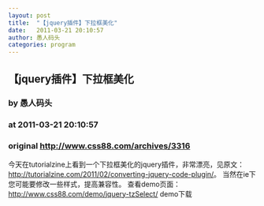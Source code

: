 ```yaml
---
layout: post
title:  "【jquery插件】下拉框美化"
date:   2011-03-21 20:10:57
author: 愚人码头
categories: program
---
```


## 【jquery插件】下拉框美化
### by 愚人码头
### at 2011-03-21 20:10:57
### original <http://www.css88.com/archives/3316>

今天在tutorialzine上看到一个下拉框美化的jquery插件，非常漂亮，见原文：<a href="http://tutorialzine.com/2011/02/converting-jquery-code-plugin/">http://tutorialzine.com/2011/02/converting-jquery-code-plugin/</a>。 当然在ie下您可能要修改一些样式，提高兼容性。 查看demo页面：<a href="http://www.css88.com/demo/jquery-tzSelect/">http://www.css88.com/demo/jquery-tzSelect/</a> demo下载